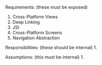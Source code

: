 Requirements: (these must be exposed)
1. Cross-Platform Views
2. Deep Linking
3. JSI
4. Cross-Platform Screens
5. Navigation Abstraction

Responsibilities: (these should be internal)
1. 


Assumptions: (this must be internal)
1. 